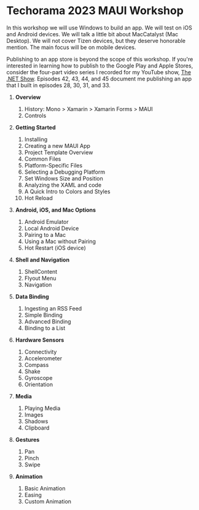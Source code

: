 # Techorama 2023 MAUI Workshop

In this workshop we will use Windows to build an app. We will test on iOS and Android devices. We will talk a little bit about MacCatalyst (Mac Desktop). We will not cover Tizen devices, but they deserve honorable mention. The main focus will be on mobile devices.

Publishing to an app store is beyond the scope of this workshop. If you're interested in learning how to publish to the Google Play and Apple Stores, consider the four-part video series I recorded for my YouTube show, [The .NET Show](https://www.thedotnetshow.com/). Episodes 42, 43, 44, and 45 document me publishing an app that I built in episodes 28, 30, 31, and 33.

1. **Overview**
   1. History: Mono > Xamarin > Xamarin Forms > MAUI
   1. Controls
2. **Getting Started**
   1. Installing
   2. Creating a new MAUI App
   3. Project Template Overview
   4. Common Files
   5. Platform-Specific Files
   6. Selecting a Debugging Platform
   7. Set Windows Size and Position
   8. Analyzing the XAML and code
   9. A Quick Intro to Colors and Styles
   10. Hot Reload
3. **Android, iOS, and Mac Options**
   1. Android Emulator
   2. Local Android Device
   3. Pairing to a Mac
   4. Using a Mac without Pairing
   5. Hot Restart (iOS device)
4. **Shell and Navigation**
   1. ShellContent
   2. Flyout Menu
   3. Navigation
5. **Data Binding**

   1. Ingesting an RSS Feed
   2. Simple Binding
   3. Advanced Binding
   4. Binding to a List
6. **Hardware Sensors**
   1. Connectivity
   3. Accelerometer
   4. Compass
   6. Shake
   7. Gyroscope
   8. Orientation
7. **Media**

   1. Playing Media
   2. Images
   3. Shadows
   4. Clipboard
8. **Gestures**
   1. Pan
   2. Pinch
   3. Swipe
9. **Animation**
   1. Basic Animation
   2. Easing
   3. Custom Animation


